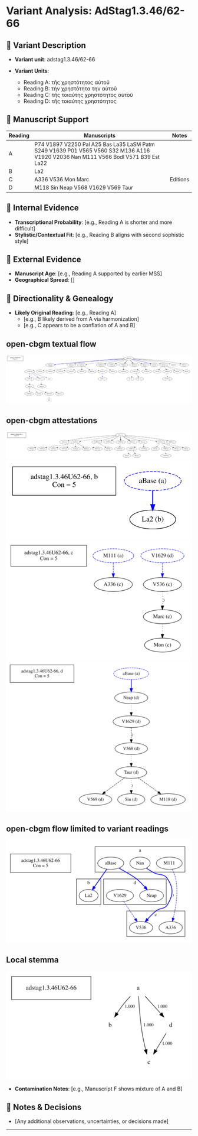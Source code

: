 # Variant Analysis: AdStag1.3.46/62-66

## 📌 Variant Description
- **Variant unit**: adstag1.3.46/62-66

- **Variant Units**: 
  - Reading A: τῆς χρηστότητος αὐτοῦ
  - Reading B: τὴν χρηστότητα την αὐτοῦ
  - Reading C: τῆς τοιαύτης χρηστότητος αὐτοῦ
  - Reading D: τῆς τοιαύτης χρηστότητος

## 🧬 Manuscript Support
| Reading | Manuscripts | Notes |
|--------|-------------|-------|
| A      | P74 V1897 V2250 Pal A25 Bas La35 LaSM Patm S249 V1639 P01 V565 V560 S32 M136 A116 V1920 V2036 Nan M111 V566 Bodl V571 B39 Est La22 |  |
| B      | La2 |  |
| C      | A336 V536 Mon Marc | Editions |
| D      | M118 Sin Neap V568 V1629 V569 Taur |  |

## 🧠 Internal Evidence
- **Transcriptional Probability**: [e.g., Reading A is shorter and more difficult]
- **Stylistic/Contextual Fit**: [e.g., Reading B aligns with second sophistic style]

## 🧭 External Evidence
- **Manuscript Age**: [e.g., Reading A supported by earlier MSS]
- **Geographical Spread**: []

## 🔄 Directionality & Genealogy
- **Likely Original Reading**: [e.g., Reading A]
  - [e.g., B likely derived from A via harmonization]
  - [e.g., C appears to be a conflation of A and B]
  
## open-cbgm textual flow ##
![adstag1.3.46U62-66](flow/adstag1.3.46U62-66-textual-flow.svg "adstag1.3.46U62-66")
## open-cbgm attestations ##
![adstag1.3.46U62-66Ra](attestations/adstag1.3.46U62-66Ra-coherence-attestations.svg "adstag1.3.46U62-66Ra")   
![adstag1.3.46U62-66Rb](attestations/adstag1.3.46U62-66Rb-coherence-attestations.svg "adstag1.3.46U62-66Rb")   
![adstag1.3.46U62-66Rc](attestations/adstag1.3.46U62-66Rc-coherence-attestations.svg "adstag1.3.46U62-66Rc")   
![adstag1.3.46U62-66Rd](attestations/adstag1.3.46U62-66Rd-coherence-attestations.svg "adstag1.3.46U62-66Rd")   
## open-cbgm flow limited to variant readings ##
![adstag1.3.46U62-66](variants/adstag1.3.46U62-66-coherence-variants.svg "adstag1.3.46U62-66")
## Local stemma ##
![adstag1.3.46U62-66](local/adstag1.3.46U62-66-local-stemma.svg "adstag1.3.46U62-66")

- **Contamination Notes**: [e.g., Manuscript F shows mixture of A and B]

## 📝 Notes & Decisions
- [Any additional observations, uncertainties, or decisions made]

---